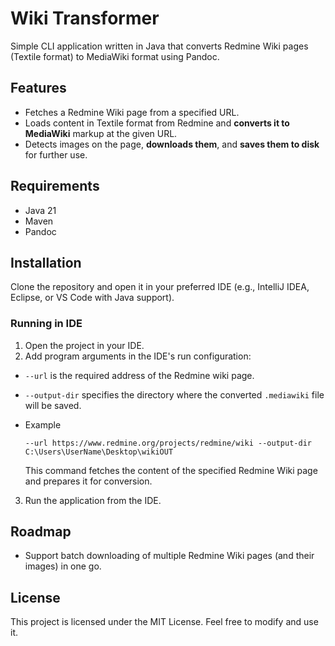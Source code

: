 # Wiki Transformer
Simple CLI application written in Java that converts Redmine Wiki pages (Textile format) to MediaWiki format using Pandoc.

## Features
- Fetches a Redmine Wiki page from a specified URL.
- Loads content in Textile format from Redmine and **converts it to MediaWiki** markup at the given URL.
- Detects images on the page, **downloads them**, and **saves them to disk** for further use.

## Requirements
- Java 21
- Maven
- Pandoc

## Installation
Clone the repository and open it in your preferred IDE (e.g., IntelliJ IDEA, Eclipse, or VS Code with Java support). 

### Running in IDE
1. Open the project in your IDE.
2. Add program arguments in the IDE's run configuration:
- `--url` is the required address of the Redmine wiki page.
- `--output-dir` specifies the directory where the converted `.mediawiki` file will be saved.

- Example
   ```
   --url https://www.redmine.org/projects/redmine/wiki --output-dir C:\Users\UserName\Desktop\wikiOUT
   ```
  This command fetches the content of the specified Redmine Wiki page and prepares it for conversion.
  
3. Run the application from the IDE.


## Roadmap
- Support batch downloading of multiple Redmine Wiki pages (and their images) in one go.

## License
This project is licensed under the MIT License. Feel free to modify and use it.
